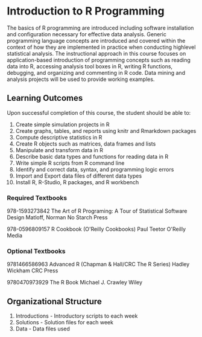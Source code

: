 # Introduction to R Programming #

The basics of R programming are introduced including software installation and configuration necessary for effective data analysis. Generic programming language concepts are introduced and covered within the context of how they are implemented in practice when conducting highlevel statistical analysis. The instructional approach in this course focuses on application-based introduction of programming concepts such as reading data into R, accessing analysis tool boxes in R, writing R functions, debugging, and organizing and commenting in R code. Data mining and analysis projects will be used to provide working examples.

## Learning Outcomes ##

Upon successful completion of this course, the student should be able to:

1.	Create simple simulation projects in R 
2.	Create graphs, tables, and reports using knitr and Rmarkdown packages
3.	Compute descriptive statistics in R
4.	Create R objects such as matrices, data frames and lists
5.	Manipulate and transform data in R
6.	Describe basic data types and functions for reading data in R
7.	Write simple R scripts from R command line
8.	Identify and correct data, syntax, and programming logic errors
9.	Import and Export data files of different data types
10.	Install R, R-Studio, R packages, and R workbench 

### Required Textbooks ##

978-1593273842
The Art of R Programing: A Tour of Statistical Software Design
Matloff, Norman
No Starch Press

978-0596809157
R Cookbook (O'Reilly Cookbooks)
Paul Teetor
O'Reilly Media

### Optional Textbooks ###

9781466586963
Advanced R (Chapman & Hall/CRC The R Series)
Hadley Wickham
CRC Press

9780470973929
The R Book
Michael J. Crawley
Wiley

## Organizational Structure ##
1. Introductions - Introductory scripts to each week
2. Solutions - Solution files for each week
3. Data - Data files used
